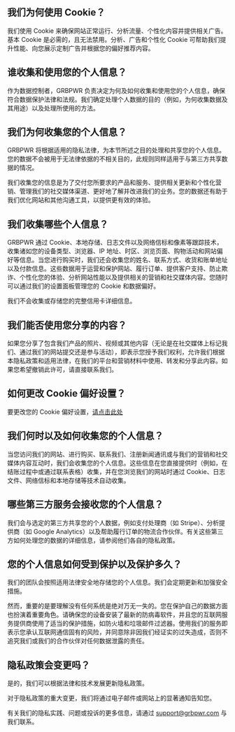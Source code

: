## 我们为何使用 Cookie？

我们使用 Cookie 来确保网站正常运行、分析流量、个性化内容并提供相关广告。基本 Cookie 是必需的，且无法禁用。分析、广告和个性化 Cookie 可帮助我们提升性能、向您展示定制广告并根据您的偏好推荐内容。

## 谁收集和使用您的个人信息？

作为数据控制者，GRBPWR 负责决定为何及如何收集和使用您的个人信息，确保符合数据保护法律和法规。我们确定处理个人数据的目的（例如，为何收集数据及其用途）以及处理所使用的方法。

## 我们为何收集您的个人信息？

GRBPWR 将根据适用的隐私法律，为本节所述之目的处理和共享您的个人信息。您的数据不会被用于无法律依据的不相关目的，此规则同样适用于与第三方共享数据的情况。

我们收集您的信息是为了交付您所要求的产品和服务、提供相关更新和个性化营销、管理我们的社交媒体渠道、更好地了解并改进我们的业务。您的数据还有助于我们优化网站和其他沟通工具，以提供更有效的体验。

## 我们收集哪些个人信息？

GRBPWR 通过 Cookie、本地存储、日志文件以及网络信标和像素等跟踪技术，收集诸如您的设备类型、浏览器、IP 地址、时区、浏览页面、购物活动和网站偏好等信息。当您进行购买时，我们还会收集您的姓名、联系方式、收货和账单地址以及付款信息。这些数据用于运营和保护网站、履行订单、提供客户支持、防止欺诈、个性化您的体验、分析网站性能以及提供相关的营销和社交媒体内容。您随时可以通过我们的设置面板管理您的 Cookie 和数据偏好。

我们不会收集或存储您的完整信用卡详细信息。

## 我们能否使用您分享的内容？

如果您分享了包含我们产品的照片、视频或其他内容（无论是在社交媒体上标记我们、通过我们的网站提交还是参与活动），即表示您授予我们权利，允许我们根据本隐私政策和适用法律，在我们的平台和营销材料中使用、转发和分享此内容。如果您希望撤销此许可，请直接联系我们。

## 如何更改 Cookie 偏好设置？

要更改您的 Cookie 偏好设置，[请点击此处](#section=cookies)

## 我们何时以及如何收集您的个人信息？

当您访问我们的网站、进行购买、联系我们、注册新闻通讯或与我们的营销和社交媒体内容互动时，我们会收集您的个人信息。这些信息在您直接提供时（例如，在结账过程中或通过联系表格）收集，并在您浏览我们的网站时通过 Cookie、日志文件、网络信标和本地存储等技术自动收集。

## 哪些第三方服务会接收您的个人信息？

我们会与选定的第三方共享您的个人数据，例如支付处理商（如 Stripe）、分析提供商（如 Google Analytics）以及帮助履行订单的物流合作伙伴。有关这些第三方如何处理您的数据的详细信息，请参阅他们各自的隐私政策。

## 您的个人信息如何受到保护以及保护多久？

我们的团队会按照适用法律安全地存储您的个人信息。我们会定期更新和加强安全措施。

然而，重要的是要理解没有任何系统是绝对万无一失的。您在保护自己的数据方面也扮演着重要角色。请确保您的设备安装了最新的防病毒软件，并且您的互联网服务提供商使用了适当的保护措施，如防火墙和垃圾邮件过滤器。使用我们的服务即表示您承认互联网通信固有的风险，并同意除非因我们经证实的过失造成，否则不追究我们或我们的合作伙伴对任何数据泄露的责任。

## 隐私政策会变更吗？

是的，我们可以根据法律和技术发展更新隐私政策。

对于隐私政策的重大变更，我们将通过电子邮件或网站上的显著通知告知您。

有关我们的隐私实践、问题或投诉的更多信息，请通过 [support@grbpwr.com](mailto:support@grbpwr.com) 与我们联系。

